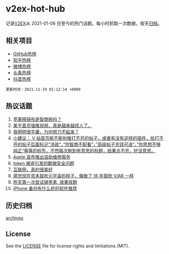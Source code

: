 # v2ex-hot-hub

 记录[V2EX](https://www.v2ex.com/)从 2021-01-06 日至今的热门话题。每小时抓取一次数据，按天[归档](archives)。
 
 ## 相关项目

- [GitHub热榜](https://github.com/snaildev/github-hot-hub)
- [知乎热榜](https://github.com/snaildev/zhihu-hot-hub)
- [微博热榜](https://github.com/snaildev/weibo-hot-hub)
- [头条热榜](https://github.com/snaildev/toutiao-hot-hub)
- [抖音热榜](https://github.com/snaildev/douyin-hot-hub)


 `更新时间：2021-11-19 01:12:14 +0800`

## 热议话题

1. [苹果擦镜布是智商税吗？](https://www.v2ex.com/t/816217)
1. [某乎首页强推视频，真是越来越烦人了。](https://www.v2ex.com/t/816185)
1. [我明明很平庸，为何努力不起来？](https://www.v2ex.com/t/816270)
1. [小建议： V 站首页能不能别推打不开的帖子，或者有没有这样的插件，给打不开的帖子后面标记”涉政“，”你智商不配看“，”高级帖子充钱可进“，”你思想不够纯正“等等的标签，不然每次刷到有意思的标题，结果点不开，好没意思。](https://www.v2ex.com/t/816276)
1. [Apple 宣布推出自助维修服务](https://www.v2ex.com/t/816181)
1. [token 被盗引发的数据安全问题](https://www.v2ex.com/t/816341)
1. [互联网，真的很美好](https://www.v2ex.com/t/816261)
1. [感觉现在资本鼓吹元宇宙的样子，像极了 16 年鼓吹 V/AR 一样](https://www.v2ex.com/t/816201)
1. [昨天第一次尝试褪黑素, 效果拔群](https://www.v2ex.com/t/816240)
1. [iPhone 备份有什么好的软件推荐](https://www.v2ex.com/t/816307)

## 历史归档

[archives](archives)

## License

See the [LICENSE](LICENSE) file for license rights and limitations (MIT).
